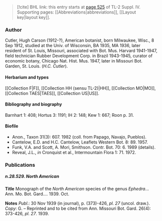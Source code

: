 > [!cite] BHL link: this entry starts at [page 525](https://www.biodiversitylibrary.org/item/103860#page/535/mode/1up) of TL-2 Suppl. IV.
> Supporting pages: [[Abbreviations|abbreviations]], [[Layout key|layout key]].

### Author

Cutler, Hugh Carson (1912-?), American botanist, born Milwaukee, Wisc., 8 Sep 1912, studied at the Univ. of Wisconsin, BA 1935, MA 1936, later resident of St. Louis, Missouri, associated with Bot. Mus. Harvard 1941-1947, field technician Rubber Development Corp. in Brazil 1943-1945, curator of economic botany, Chicago Nat. Hist. Mus. 1947, later in Missouri Bot. Garden, St. Louis. (*H.C. Cutler*).

#### Herbarium and types

[[Collection F|F]], [[Collection HH (sensu TL-2)|HH]], [[Collection MO|MO]], [[Collection TAES|TAES]], [[Collection US|US]].

#### Bibliography and biography

Barnhart 1: 408; Hortus 3: 1191; IH 2: 148; Kew 1: 667; Roon p. 31.

#### Biofile

- Anon., Taxon 31(3): 607. 1982 (coll. from Papago, Navajo, Pueblos).
- Cantelow, E.D. and H.C. Cantelow, Leaflets Western Bot. 8: 89. 1957.
- Funk, V.A. and Scott, A. Mori, Smithson. Contr. Bot. 70: 6. 1989 (details).
- Reveal, J.L., *in* Cronquist et al., Intermountain Flora 1: 71. 1972.

### Publications

##### n.28.529. North American

**Title**
Monograph of the *North American* species of the genus *Ephedra*... Ann. Mo. Bot. Gard.... 1939. Oct.

**Notes**
*Publ*.: 30 Nov 1939 (in journal), p. (373)-426, *pl. 27* (uncol. draw.). *Copy*: G. – Reprinted and to be cited from Ann. Missouri Bot. Gard. 26(4): 373-426, *pl. 27*. 1939.

